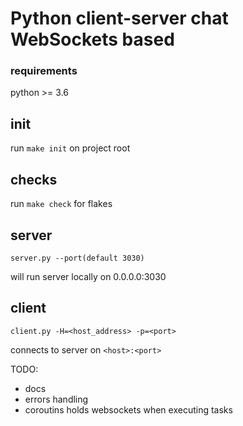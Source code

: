 # Python client-server chat WebSockets based

### requirements
python >= 3.6
## init
run ```make init``` on project root

## checks
run ```make check``` for flakes

## server

```
server.py --port(default 3030)
```
will run server locally on 0.0.0.0:3030


## client

```
client.py -H=<host_address> -p=<port>
```

connects to server on ```<host>:<port>```


TODO:
* docs
* errors handling
* coroutins holds websockets when executing tasks 
